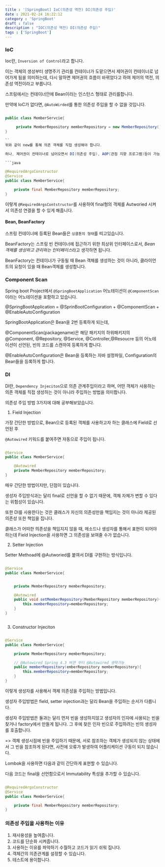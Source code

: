 ```yaml
---
title : '[SpringBoot] IoC(의존성 역전) DI(의존성 주입)'
date : 2021-02-24 16:22:12
category : 'SpringBoot'
draft : false
description : "IOC(의존성 역전) DI(의존성 주입)"
tags : ['SpringBoot']
---
```




### IoC

Ioc란, `Inversion of Control`라고 합니다. 

이는 객체의 생성부터 생명주기 관리를 컨테이너가 도맡으면서 제어권이 컨테이너로 넘어가게 됨을 의미하는데, 다시 말하면 제어권의 흐름이 바뀌었다고 하여 제어의 역전, 의존성 역전이라고 부릅니다.


스프링에서는 컨테이너안에 Bean이라는 인스턴스 형태로 관리를합니다.

만약에 IoC가 없다면, `@AutoWirded`를 통한 의존성 주입을 할 수 없을 것입니다.

```java

public class MemberServcie{

     private MemberRepository memberRepository = new MemberRepository();
}

``
위와 같이 new를 통해 의존 객체를 직접 생성해야 합니다.

허나, 제어권이 컨테이너로 넘어오면서 DI(의존성 주입), AOP(관점 지향 프로그램)등이 가능하게 됩니다.

```java

@RequiredArgsConstructor
@Service
public class MemberService{

    private final MemberRepository memberRepository;
}

```

이렇게 `@RequiredArgsContstructor`를 사용하여 final형의 객체를 Autworied 시켜서 의존성 연결을 할 수 있게 해줍니다.



#### Bean, BeanFactory

스프링 컨테이너에 등록된 Bean들은 `싱클톤의 형태`를 띠고있습니다.

BeanFactory는 스프링 빈 컨테이너에 접근하기 위한 최상위 인터페이스로서, *Bean 객체를 생성하고 관리하는 인터페이스*라고 생각하면 됩니다.

BeanFactory는 컨테이너가 구동될 때 Bean 객체를 생성하는 것이 아니라, 클라이언트의 요청이 있을 때 Bean객체를 생성합니다.


### Component Scan

Spring boot Project에서 `@SpringBootApplication` 어노테이션이 `@ComponentScan`이라는 어노테이션을 포함하고 있습니다.

@SpringBootApplication = @SprinBootConfiguration + @ComponentScan + @EnableAutoConfiguration

SpringBootApplication은 Bean을 2번 등록하게 되는데,

@ComponentScan(packagename)은 해당 패키지의 하위패키지의 @Component, @Repository, @Service, @Controller,@Resoucre 등의 어노테이션이 선언된, 빈의 코드를 스캔하여 등록하게 합니다.

@EnableAutoConfiguration은 Bean을 등록하는 자바 설정파일, Configuration의 Bean들을 등록하게 합니다.




### DI

DI란, `Dependency Injeciton`으로 의존 관계주입이라고 하며, 어떤 객체가 사용하는 의존 객체를 직접 생성하는 것이 아니라 주입하는 방법을 의미합니다.


의존성 주입 방법 3가지에 대해 공부해보았습니다.

1. Field Injection

가장 간단한 방법으로, Bean으로 등록된 객체를 사용하고자 하는 클래스에 Field로 선언된 후

`@Autowired` 키워드를 붙여주면 자동으로 주입이 됩니다.


```java

@Service
public class MemberService{

    @Autowired
    private MemberRepository memberRepository;
}

```

매우 간단한 방법이지만, 단점이 있습니다.

생성자 주입방식과는 달리 final로 선언을 할 수 없기 때문에, 객체 자체가 변할 수 있다는 위험성이 있습니다.

또한 DI를 사용한다는 것은 클래스가 자신의 의존성만을 책임지는 것이 아니라 제공된 의존성 또한 책임을 집니다.

클래스가 어떠한 의존성을 책임지지 않을 때, 메소드나 생성자를 통해서 표현이 되어야하는데 Field Injection을 사용하면 그 의존성을 보여줄 수가 없습니다.


2. Setter Injection

Setter Methoad에 @Autworied를 붙여서 DI를 구현하는 방식입니다.

```java

@Service
public class MemberService{


    private MemberRepository memberRepository;

    @Autowired
    public void setMemberRepository(MemberRepository memberRepository){
        this.memberRepository=memberRepository;
    }
}



```


3. Constructor Injeciton

```java

@Service
public class MemberService{

    private MemberRepository memberRepository;

    // @Autowired Spring 4.3 버젼 부터 @Autowired 생략가능
    public memberRepository(emberRepository memberRepository){
        this.memberRepository=memberRepository;
    }
}

```

이렇게 생성자를 사용해서 객체 의존성을 주입하는 방법입니다. 

생성자 주입방법은 field, setter injection과는 달리 Bean을 주입하는 순서가 다릅니다.

생성자 주입방법은 둘과는 달리 먼저 빈을 생성하지않고 생성자의 인자에 사용되는 빈을 찾거나 factory에서 만들게 됩니다. 그 후에 찾은 인자 빈으로 주입하려는 빈의 생성자를 호출합니다.

=> 객체 생성시점에 빈을 주입하기 때문에, 서로 참조하는 객체가 생성되지 않는 상태에서 그 빈을 참조하게 된다면, 사전에 오류가 발생하여 어플리케이션 구동이 되지 않습니다.


Lombok을 사용하면 다음과 같이 간단하게 표현할 수 있습니다. 

다음 코드는 final을 선언함으로서 Immutability 특성을 추가할 수 있습니다.

```java

@RequiredArgsConstructor
@Service
public class MemberService{

    private final MemberRepository memberRepository;
}

```


### 의존성 주입을 사용하는 이유

1. 재사용성을 높여줍니다.
2. 코드를 단순화 시켜줍니다.
3. 사용하는 이유를 파악하기 수월하고 코드가 읽기 쉬워 집니다.
4. 객체간의 의존관계를 설정할 수 있습니다.
5. 테스트에 용이합니다.